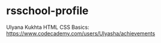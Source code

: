 # rsschool-profile
Ulyana Kukhta
HTML CSS Basics: https://www.codecademy.com/users/Ulyasha/achievements
